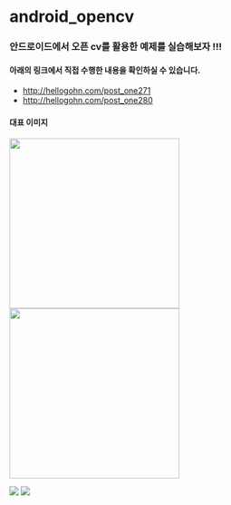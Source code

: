 # android_opencv

### 안드로이드에서 오픈 cv를 활용한 예제를 실습해보자 !!!

#### 아래의 링크에서 직접 수행한 내용을 확인하실 수 있습니다.

- http://hellogohn.com/post_one271
- http://hellogohn.com/post_one280 

#### 대표 이미지

<img src="http://hellogohn.com/system/uploads/images/000/001/018/original/Screenshot_2018-05-12-03-04-44.png?1526062076"  width="300"></img>
<img src="http://hellogohn.com/system/uploads/images/000/001/018/original/Screenshot_2018-05-12-03-04-44.png?1526062076"  width="300"></img>


<img src="http://hellogohn.com/system/uploads/images/000/000/997/original/KakaoTalk_Photo_2018-04-07-04-31-08_58.jpeg?1523043090"></img>
<img src="http://hellogohn.com/system/uploads/images/000/000/998/original/KakaoTalk_Photo_2018-04-07-04-31-07_66.jpeg?1523043099"></img>
